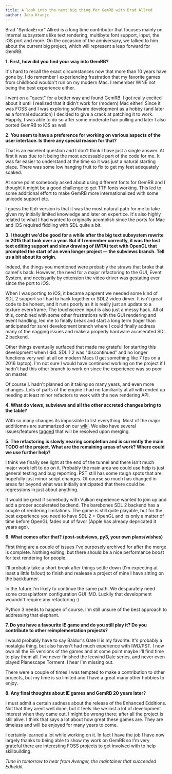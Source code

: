 ```yaml
---
title: A look into the next big thing for GemRB with Brad Allred
author: Jaka Kranjc
---
```


Brad "SyntaxError" Allred is a long time contributor that focuses mainly on internal
subsystems like text rendering, multibyte font support, input, the iOS port and
more. On the occasion of the anniversary, we talked to him about the current big
project, which will represent a leap forward for GemRB.

**1. First, how did you find your way into GemRB?**

It's hard to recall the exact circumstances now that more than 10 years have gone by.
I do remember I experiencing frustration that my favorite games from childhood wouldn't run
on my modern Mac. I remember WINE not being the best experience either.

I went on a "quest" for a better way and found GemRB. I got really excited about it until I
realized that it didn't work for (modern) Mac either! Since it was FOSS and I was exploring
software development as a hobby (and later as a formal education) I decided to give a crack
at patching it to work. Happily, I was able to do so after some moderate hair pulling and
later I also ported GemRB to iOS as well.


**2. You seem to have a preference for working on various aspects of the user
interface. Is there any special reason for that?**

That is an excelent question and I don't think I have just a single answer. At first it was
due to it being the most accessable part of the code for me. It was far easier to understand
at the time so it was just a natural starting place. There was some low hanging fruit to fix
to get my feet adequately soaked.

At some point somebody asked about using different fonts for GemRB and I thought it might be
a good challenge to get TTF fonts working. This led to some additional effort to make GemRB
more internationalized with some unicode support etc.

I guess the tl;dr version is that it was the most natural path for me to take given my initially
limited knowledge and later on expertice. It's also highly related to what I had wanted to 
originally acomplish since the ports for Mac and iOS required fiddling with SDL quite a bit.

**3. I thought we'd be good for a while after the big text subsystem rewrite
in 2015 that took over a year. But if I remember correctly, it was the lost
text editing support and slow drawing of (MTA) text with OpenGL that prompted
the start of an even longer project — the subviews branch. Tell us a bit
about its origin.**

Indeed, the things you mentioned were probably the straws that broke that camel's back. However,
the need for a major refactoring to the GUI, Event System, and necissarily by extension the video
driver was gestating ever since the port to iOS.

When I was porting to iOS, it became apaprent we needed some kind of SDL 2 support so
I had to hack together or SDL2 video dirver. It isn't great code to be honest, and it runs poorly
as it is really just an update to a texture everyframe. The touchscreen input is also just a
messy hack. All of this, combined with some other frustrations with the GUI rendering and event
handling, led me to finally break and start a long term (loger than anticipated for sure)
development branch where I could finally address many of the nagging issues and make a properly
hardware accelerated SDL 2 backend.

Other things eventually surfaced that made me grateful for starting this development when I did.
SDL 1.2 was "discontinued" and no longer functions very well at all on modern Macs (I get something
like 7 fps on a 2016 laptop). I'm not sure I would have continued working on the project if I hadn't
had this other branch to work on since the experience was so poor on master.

Of course I. hadn't planned on it taking so many years, and even more changes. Lots of parts of the 
engine I had no familiarity at all with ended up needing at least minor refactors to work with the new
rendering API.

**4. What do views, subviews and all the other accreted changes bring to
the table?**

With so many changes its impossible to list everything. Most of the major additiomns are summarized on
our [wiki](https://github.com/gemrb/gemrb/wiki/Subviews---Origins-and-Summary-of-Changes). We also have
several issues/features [tagged](https://github.com/gemrb/gemrb/issues?q=is%3Aissue+is%3Aopen+label%3Asubviews-recheck)
that will be resolved upon merging.

**5. The refactoring is slowly nearing completion and is currently the main 
TODO of the project. What are the remaining areas of work? Where could we
use further help?**

I think we finally see light at the end of the tunnel and there isn't much major work left to do on it.
Probably the main area we could use help is just general testing and bug reporting. PST still has some
rough spots that are hopefully just minor script changes. Of course so much has changed in areas far
beyond what was initially anticipated that there could be regressions in just about anything.

It would be great if somebody with Vulkan experience wanted to join up and add a proper accelerated backend.
The barebones SDL 2 backend has a couple of rendering limitations. The game is still quite playable, but for
the best experience you need to have SDL 2 + OpenGL and its only a matter of time before OpenGL fades out of
favor (Apple has already depricated it years ago).

**6. What comes after that? (post-subviews, py3, your own plans/wishes)**

First thing are a couple of issues I've purposely archived for after the merge is complete. Nothing exiting,
but there should be a nice performance boost for text rendering for people.

I'll probably take a short break after things settle down (I'm expecting at least a little fallout) to finish
and realease a project of mine I have sitting on the backburner.

In the future I'm likely to continue the same path. We desparately need some crossplatform configuration
GUI IMO. Luckily that development woundn't require any refactoring :)

Python 3 needs to happen of course. I'm still unsure of the best approach to addressing that elephant.

**7. Do you have a favourite IE game and do you still play it? Do you
contribute to other reimplementation projects?**

I would probably have to say Baldur's Gate II is my favorite. It's probably a nostalgia thing, but also haven't
had much experience with IWD/PST. I now own all the EE versions of the games and at some point maybe I'll find
time to play them all. I've never finished the Icewind Dale series, and never even played Planescape Torment.
I hear I'm missing out.

There were a couple of times I was tempted to make a contribution to other projects, but my time is so limited
and I have a great many other hobbies to enjoy.

**8. Any final thoughts about IE games and GemRB 20 years later?**

I must admit a certain sadness about the release of the Enhanced Edditions. Not that they arent well done, but
it feels like we lost a lot of development interest when they came out. I might be wrong there; after all the
project is still alive. I think that says a lot about how great these games are. They are timeless and will be
enjoyed for many years to come.

I certainly learned a lot while working on it. In fact I have the job I have now largely thanks to being able to
show my work on GemRB so I'm very grateful there are interesting FOSS projects to get involved with to help skillbuilding.


_Tune in tomorrow to hear from Avenger, the maintainer that succeeded Edheldil._
